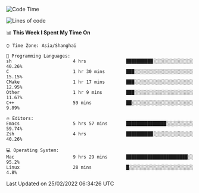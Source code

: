 <!--START_SECTION:waka-->
![Code Time](http://img.shields.io/badge/Code%20Time-626%20hrs%2024%20mins-blue)

![Lines of code](https://img.shields.io/badge/From%20Hello%20World%20I%27ve%20Written-22%20Thousand%20lines%20of%20code-blue)

📊 **This Week I Spent My Time On** 

```text
⌚︎ Time Zone: Asia/Shanghai

💬 Programming Languages: 
sh                       4 hrs               ██████████░░░░░░░░░░░░░░░   40.26% 
C                        1 hr 30 mins        ███░░░░░░░░░░░░░░░░░░░░░░   15.15% 
CMake                    1 hr 17 mins        ███░░░░░░░░░░░░░░░░░░░░░░   12.95% 
Other                    1 hr 9 mins         ███░░░░░░░░░░░░░░░░░░░░░░   11.67% 
C++                      59 mins             ██░░░░░░░░░░░░░░░░░░░░░░░   9.89%

🔥 Editors: 
Emacs                    5 hrs 57 mins       ███████████████░░░░░░░░░░   59.74% 
Zsh                      4 hrs               ██████████░░░░░░░░░░░░░░░   40.26%

💻 Operating System: 
Mac                      9 hrs 29 mins       ███████████████████████░░   95.2% 
Linux                    28 mins             █░░░░░░░░░░░░░░░░░░░░░░░░   4.8%

```


 Last Updated on 25/02/2022 06:34:26 UTC
<!--END_SECTION:waka-->
